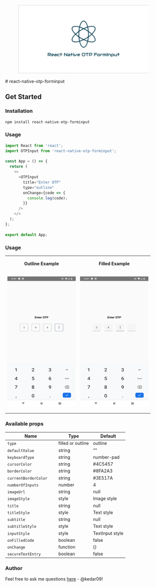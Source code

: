 <p align="center">
  <a href="https://github.com/kedar09/react-native-otp-forminput" target="blank">
    <img src="https://github.com/kedar09/kedar09/blob/dev/assets/logo1.png" width="420" height="220" alt="RNOTP Logo" />
  </a>
</p>
# react-native-otp-forminput

## Get Started 

### Installation 
```js
npm install react-native-otp-forminput
```

### Usage
```js
import React from 'react';
import OTPInput from 'react-native-otp-forminput';

const App = () => {
  return (
    <>
      <OTPInput
        title="Enter OTP"
        type="outline"
        onChange={code => {
          console.log(code);
        }}
      />
    </>
  );
};

export default App;
```

### Usage
<table>
  <tr>
    <td>
      <p align="center">
        <strong>Outline Example</strong>
      </p>
    </td>
    <td>
      <p align="center">
        <strong>Filled Example</strong>
      </p>
    </td>
  </tr>
  <tr>
    <td>
      <p align="center">
        <img src="https://github.com/kedar09/kedar09/blob/dev/assets/Screenshot_otp_outline.png" width="220" height="420"/>
      </p>
    </td>
    <td>
      <p align="center">
        <img src="https://github.com/kedar09/kedar09/blob/dev/assets/Screenshot_otp_filled.png" width="220" height="420"/>
      </p>
     </td>
    </tr>
</table>

### Available props

| Name                      | Type                 | Default         |
|---------------------------|----------------------| ----------------|
| `type            `        | filled or outline    | outline         |
| `defaultValue    `        | string               | ""              |
| `keyboardType    `        | string               | number-pad      |
| `cursorColor          `   | string               | #4C5457         |
| `borderColor`             | string               | #8FA2A3         |
| `currentBorderColor`      | string               | #3E517A         |
| `numberOfInputs     `     | number               | 4               |
| `imageUrl`                | string               | null            |
| `imageStyle     `         | style                | Image style     |
| `title`                   | string               | null            |
| `titleStyle     `         | style                | Text style      |
| `subtitle`                | string               | null            |
| `subtitleStyle     `      | style                | Text style      |
| `inputStyle     `         | style                | TextInput style |
| `onFilledCode     `       | boolean              | false           |
| `onChange     `           | function             | {}              |
| `secureTextEntry     `    | boolean              | false           |



### Author
Feel free to ask me questions [here](https://github.com/kedar09/react-native-otp-forminput/issues) - @kedar09!

